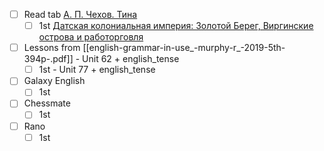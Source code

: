 * [ ] Read tab [А. П. Чехов. Тина](https://ilibrary.ru/text/4215/p.1/index.html)
	* [ ] 1st [Датская колониальная империя: Золотой Берег, Виргинские острова и работорговля](https://knife.media/danish-slavery/)
* [ ] Lessons from [[english-grammar-in-use_-murphy-r_-2019-5th-394p-.pdf]] - Unit 62 + english_tense
	* [ ] 1st - Unit 77 + english_tense
* [ ] Galaxy English
	* [ ] 1st
* [ ] Chessmate
	* [ ] 1st
* [ ] Rano
	* [ ] 1st